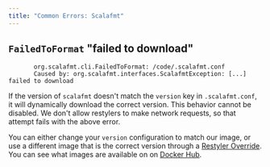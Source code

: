 ```yaml
---
title: "Common Errors: Scalafmt"
---
```


## `FailedToFormat` "failed to download"

```console
       org.scalafmt.cli.FailedToFormat: /code/.scalafmt.conf
       Caused by: org.scalafmt.interfaces.ScalafmtException: [...] failed to download
```

If the version of `scalafmt` doesn't match the `version` key in
`.scalafmt.conf`, it will dynamically download the correct version. This
behavior cannot be disabled. We don't allow restylers to make network requests,
so that attempt fails with the above error.

You can either change your `version` configuration to match our image, or use a
different image that is the correct version through a
[Restyler Override](https://github.com/restyled-io/restyled.io/wiki/Configuring-Restyled#restyler-override).
You can see what images are available on on
[Docker Hub](https://hub.docker.com/r/restyled/restyler-scalafmt/tags?page=1&name=v).
